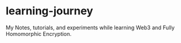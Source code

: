 # learning-journey
My Notes, tutorials, and experiments while learning Web3 and Fully Homomorphic Encryption.
